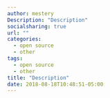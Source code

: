 ```yaml
---
author: mestery
Description: "Description"
socialsharing: true
url: ""
categories:
  - open source
  - other
tags:
  - open source
  - other
title: "Description"
date: 2018-08-18T10:48:51-05:00
---
```

